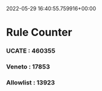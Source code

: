 2022-05-29 16:40:55.759916+00:00
# Rule Counter 
 ### UCATE : 460355

 ### Veneto : 17853

 ### Allowlist : 13923